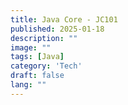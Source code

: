 ```yaml
---
title: Java Core - JC101
published: 2025-01-18
description: ""
image: ""
tags: [Java]
category: 'Tech'
draft: false
lang: ""
---
```

